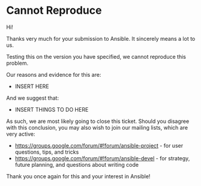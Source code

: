 Cannot Reproduce
================

Hi!

Thanks very much for your submission to Ansible.  It sincerely means a lot to us.

Testing this on the version you have specified, we cannot reproduce this problem.

Our reasons and evidence for this are:

   * INSERT HERE

And we suggest that:

   * INSERT THINGS TO DO HERE

As such, we are most likely going to close this ticket.  Should you disagree with this conclusion, you may also wish to join our mailing lists, which are very active:

   * https://groups.google.com/forum/#!forum/ansible-project - for user questions, tips, and tricks
   * https://groups.google.com/forum/#!forum/ansible-devel - for strategy, future planning, and questions about writing code

Thank you once again for this and your interest in Ansible!



